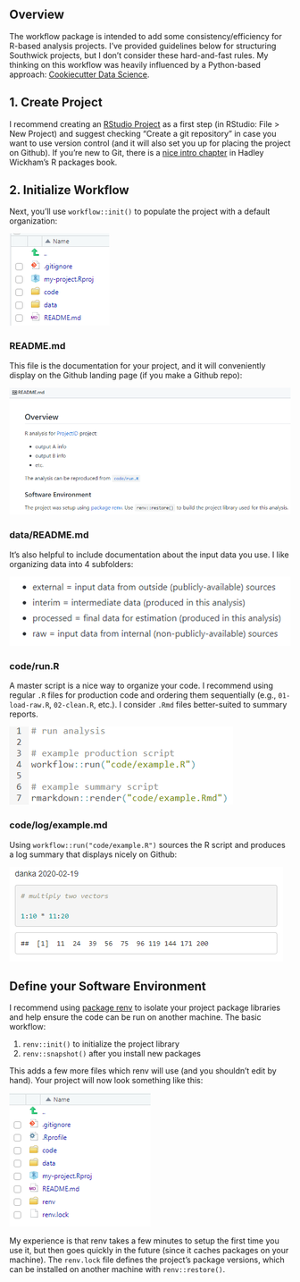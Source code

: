 
<!-- setup-project.md is generated from setup-project.Rmd. Please edit that file -->

## Overview

The workflow package is intended to add some consistency/efficiency for
R-based analysis projects. I’ve provided guidelines below for
structuring Southwick projects, but I don’t consider these hard-and-fast
rules. My thinking on this workflow was heavily influenced by a
Python-based approach: [Cookiecutter Data
Science](https://drivendata.github.io/cookiecutter-data-science/).

## 1\. Create Project

I recommend creating an [RStudio
Project](https://r4ds.had.co.nz/workflow-projects.html) as a first step
(in RStudio: File \> New Project) and suggest checking “Create a git
repository” in case you want to use version control (and it will also
set you up for placing the project on Github). If you’re new to Git,
there is a [nice intro chapter](http://r-pkgs.had.co.nz/git.html) in
Hadley Wickham’s R packages book.

## 2\. Initialize Workflow

Next, you’ll use `workflow::init()` to populate the project with a
default organization:

![](img/init.png)

### README.md

This file is the documentation for your project, and it will
conveniently display on the Github landing page (if you make a Github
repo):

![](img/readme.png)

### data/README.md

It’s also helpful to include documentation about the input data you use.
I like organizing data into 4 subfolders:

![](img/cookie.png)

### code/run.R

A master script is a nice way to organize your code. I recommend using
regular `.R` files for production code and ordering them sequentially
(e.g., `01-load-raw.R`, `02-clean.R`, etc.). I consider `.Rmd` files
better-suited to summary reports.

![](img/run.png)

### code/log/example.md

Using `workflow::run("code/example.R")` sources the R script and
produces a log summary that displays nicely on Github:

![](img/example.png)

## Define your Software Environment

I recommend using [package
renv](https://rstudio.github.io/renv/index.html) to isolate your project
package libraries and help ensure the code can be run on another
machine. The basic workflow:

1.  `renv::init()` to initialize the project library
2.  `renv::snapshot()` after you install new packages

This adds a few more files which renv will use (and you shouldn’t edit
by hand). Your project will now look something like this:

![](img/renv.png)

My experience is that renv takes a few minutes to setup the first time
you use it, but then goes quickly in the future (since it caches
packages on your machine). The `renv.lock` file defines the project’s
package versions, which can be installed on another machine with
`renv::restore()`.
